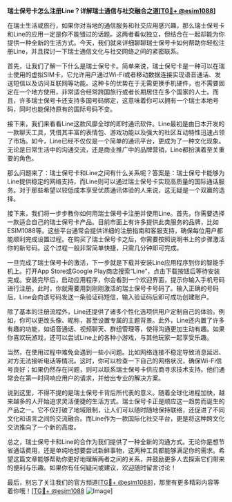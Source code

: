 **瑞士保号卡怎么注册Line？详解瑞士通信与社交融合之道[[TG💪+ @esim1088](https://t.me/s/esim1088)]**

在瑞士生活或旅行，如果你对当地的通信服务和社交应用感兴趣，那么瑞士保号卡和Line的应用一定是你不能错过的话题。这两者看似独立，但结合在一起却能为你提供一种全新的生活方式。今天，我们就来详细聊聊瑞士保号卡如何帮助你轻松注册Line，并且探讨一下瑞士通信文化与社交网络之间的紧密联系。

首先，让我们了解一下什么是瑞士保号卡。简单来说，瑞士保号卡是一种可以在瑞士使用的虚拟SIM卡，它允许用户通过Wi-Fi或者移动数据连接实现语音通话、发送短信以及访问互联网等功能。这种卡的优势在于无需更换手机硬件，也不需要固定在一个地方使用，非常适合经常跨国旅行或者长期居住在多个国家的人士。而且，许多瑞士保号卡还支持多国号码绑定，这意味着你可以拥有一个瑞士本地号码，同时也能保持原有的国际号码不变。

接下来，我们来看看Line这款风靡全球的即时通讯软件。Line最初是由日本开发的一款聊天工具，凭借其丰富的表情包、游戏功能以及强大的社区互动特性迅速占领了市场。如今，Line已经不仅仅是一个简单的通讯平台，更成为了一种文化现象。无论是日常生活中的沟通交流，还是商业推广中的品牌营销，Line都扮演着至关重要的角色。

那么问题来了：瑞士保号卡和Line之间有什么关系呢？答案是：瑞士保号卡能够为Line提供稳定的网络支持，而Line则可以通过瑞士保号卡实现高质量的国际通话服务。对于那些希望以较低成本享受优质通讯体验的人来说，这无疑是一个双赢的选择。

接下来，我们将一步步教你如何用瑞士保号卡注册并使用Line。首先，你需要选择一款适合自己的瑞士保号卡产品。目前市面上有许多提供此类服务的品牌，比如ESIM1088等。这些平台通常会提供详细的注册指南和客服支持，确保每位用户都能顺利完成设置过程。在购买了瑞士保号卡之后，你需要按照说明书上的步骤激活你的新号码。这个过程一般非常简单快捷，只需几分钟即可完成。

一旦完成了瑞士保号卡的激活，下一步就是下载并安装Line应用程序到你的智能手机上。打开App Store或Google Play商店搜索“Line”，点击下载按钮后等待安装完成。安装完毕后，启动应用程序，你会看到一个欢迎界面，提示你输入手机号码进行注册。此时，你就需要用到刚刚激活的瑞士保号卡号码了。输入正确的号码后，Line会向该号码发送一条验证码短信，输入验证码后即可成功创建账户。

除了基本的注册流程外，Line还提供了诸多个性化选项供用户定制自己的体验。例如，你可以更改头像、昵称，甚至设置专属的主题背景。此外，Line还内置了许多有趣的功能，如语音通话、视频聊天、群组管理等，使得沟通更加生动有趣。如果你喜欢玩游戏，还可以尝试Line上的各种小游戏，与其他玩家一起享受乐趣。

当然，在使用过程中难免会遇到一些小问题。比如网络连接不稳定导致消息延迟、对方无法接听电话等情况。这时，你可以检查一下自己的网络状况，确保Wi-Fi信号良好；如果仍然存在问题，则可以联系瑞士保号卡供应商寻求技术支持。他们通常会在第一时间响应用户的请求，并给出专业的解决方案。

说到这里，不得不提的是瑞士保号卡背后所代表的意义。随着全球化进程加快，越来越多的人开始追求灵活便捷的生活方式。瑞士保号卡正是顺应这一趋势而诞生的产品之一。它不仅打破了地域限制，让人们可以随时随地保持联络，还促进了不同文化和语言之间的交流融合。而Line作为一款国际化社交平台，更是将这种跨文化交流推向了一个新的高度。

总之，瑞士保号卡和Line的合作为我们提供了一种全新的沟通方式。无论你是想节省通话费用，还是单纯地想要尝试新鲜事物，这两种工具都能够满足你的需求。希望这篇文章能够帮助你更好地理解两者之间的关系，并鼓励更多人去探索它们带来的便利与乐趣。如果你有任何疑问或建议，欢迎随时留言讨论！

最后，别忘了关注我们的官方频道[[TG💪+ @esim1088](https://t.me/s/esim1088)]，那里有更多精彩内容等着你哦！[[TG💪+ @esim1088](https://t.me/s/esim1088) ![Image](https://i.postimg.cc/4NQfJmqS/Snipaste-2025-05-13-00-14-12.png)]